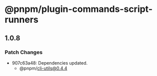 # @pnpm/plugin-commands-script-runners

## 1.0.8
### Patch Changes

- 907c63a48: Dependencies updated.
  - @pnpm/cli-utils@0.4.4
